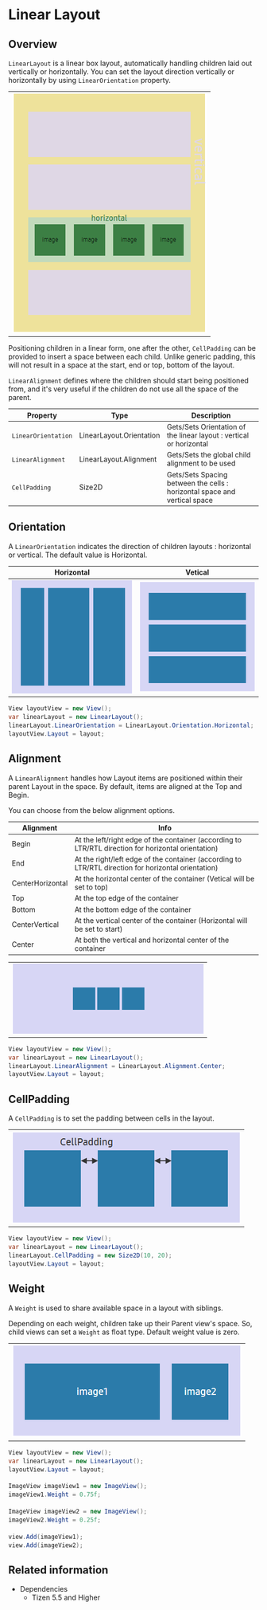 # Linear Layout

## Overview

`LinearLayout` is a linear box layout, automatically handling children laid out vertically or horizontally. You can set the layout direction vertically or horizontally by using `LinearOrientation` property.

<table style="width:100%">
<tr>
<td style="width:100%" align="center">
<img src="./media/linearTotal.png">
</td>
</tr>
</table>

Positioning children in a linear form, one after the other, `CellPadding` can be provided to insert a space between each child. Unlike generic padding, this will not result in a space at the start, end or top, bottom of the layout.

`LinearAlignment` defines where the children should start being positioned from, and it's very useful if the children do not use all the space of the parent.

| Property               | Type            | Description  |
| -----------------------| --------------- | ------------ |
| `LinearOrientation`    | LinearLayout.Orientation | Gets/Sets Orientation of the linear layout : vertical or horizontal |
| `LinearAlignment`      | LinearLayout.Alignment  | Gets/Sets the global child alignment to be used |
| `CellPadding`          | Size2D      | Gets/Sets Spacing between the cells : horizontal space and vertical space |


## Orientation

A `LinearOrientation` indicates the direction of children layouts : horizontal or vertical. The default value is Horizontal.

| Horizontal | Vetical |
| -----------------------| --------------- |
| ![Horizontal](./media/horizontalLayout.png) | ![Vertical](./media/verticalLayout.png)  |

```csharp
View layoutView = new View();
var linearLayout = new LinearLayout();
linearLayout.LinearOrientation = LinearLayout.Orientation.Horizontal;
layoutView.Layout = layout;
```


## Alignment

A `LinearAlignment` handles how Layout items are positioned within their parent Layout in the space. By default, items are aligned at the Top and Begin.

You can choose from the below alignment options.

| Alignment  | Info        |
| ---------- | ----------- |
| Begin      | At the left/right edge of the container (according to LTR/RTL direction for horizontal orientation) |
| End        | At the right/left edge of the container (according to LTR/RTL direction for horizontal orientation) |
| CenterHorizontal | At the horizontal center of the container (Vetical will be set to top) |
| Top        | At the top edge of the container |
| Bottom     | At the bottom edge of the container |
| CenterVertical | At the vertical center of the container (Horizontal will be set to start) |
| Center    | At both the vertical and horizontal center of the container |

<table style="width:100%">
<tr>
<td style="width:100%" align="center">
<img src="./media/linearAlignment.png">
</td>
</tr>
</table>

```csharp
View layoutView = new View();
var linearLayout = new LinearLayout();
linearLayout.LinearAlignment = LinearLayout.Alignment.Center;
layoutView.Layout = layout;
```


## CellPadding

A `CellPadding` is to set the padding between cells in the layout.

<table style="width:100%">
<tr>
<td style="width:100%" align="center">
<img src="./media/cellPadding.png">
</td>
</tr>
</table>


```csharp
View layoutView = new View();
var linearLayout = new LinearLayout();
linearLayout.CellPadding = new Size2D(10, 20);
layoutView.Layout = layout;
```


## Weight

A `Weight` is used to share available space in a layout with siblings.

Depending on each weight, children take up their Parent view's space. So, child views can set a `Weight` as float type. Default weight value is zero.

<table style="width:100%">
<tr>
<td style="width:100%" align="center">
<img src="./media/weight.png">
</td>
</tr>
</table>

```csharp
View layoutView = new View();
var linearLayout = new LinearLayout();
layoutView.Layout = layout;

ImageView imageView1 = new ImageView();
imageView1.Weight = 0.75f;

ImageView imageView2 = new ImageView();
imageView2.Weight = 0.25f;

view.Add(imageView1);
view.Add(imageView2);
```


## Related information

- Dependencies
  -  Tizen 5.5 and Higher
